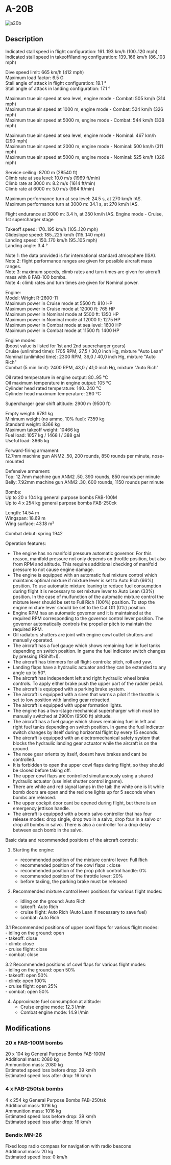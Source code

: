 # A-20B  
  
![a20b](../images/a20b.png)  
  
## Description  
  
Indicated stall speed in flight configuration: 161..193 km/h (100..120 mph)  
Indicated stall speed in takeoff/landing configuration: 139..166 km/h (86..103 mph)  
  
Dive speed limit: 665 km/h (412 mph)  
Maximum load factor: 6.5 G  
Stall angle of attack in flight configuration: 19.1 °  
Stall angle of attack in landing configuration: 17.1 °  
  
Maximum true air speed at sea level, engine mode - Combat: 505 km/h (314 mph)  
Maximum true air speed at 1000 m, engine mode - Combat: 524 km/h (326 mph)  
Maximum true air speed at 5000 m, engine mode - Combat: 544 km/h (338 mph)  
  
Maximum true air speed at sea level, engine mode - Nominal: 467 km/h (290 mph)  
Maximum true air speed at 2000 m, engine mode - Nominal: 500 km/h (311 mph)  
Maximum true air speed at 5000 m, engine mode - Nominal: 525 km/h (326 mph)  
  
Service ceiling: 8700 m (28540 ft)  
Climb rate at sea level: 10.0 m/s (1969 ft/min)  
Climb rate at 3000 m: 8.2 m/s (1614 ft/min)  
Climb rate at 6000 m: 5.0 m/s (984 ft/min)  
  
Maximum performance turn at sea level: 24.5 s, at 270 km/h IAS.  
Maximum performance turn at 3000 m: 34.1 s, at 270 km/h IAS.  
  
Flight endurance at 3000 m: 3.4 h, at 350 km/h IAS. Engine mode - Cruise, 1st supercharger stage  
  
Takeoff speed: 170..195 km/h (105..120 mph)  
Glideslope speed: 185..225 km/h (115..140 mph)  
Landing speed: 150..170 km/h (95..105 mph)  
Landing angle: 3.4 °  
  
Note 1: the data provided is for international standard atmosphere (ISA).  
Note 2: flight performance ranges are given for possible aircraft mass ranges.  
Note 3: maximum speeds, climb rates and turn times are given for aircraft mass with 8 FAB-100 bombs.  
Note 4: climb rates and turn times are given for Nominal power.  
  
Engine:  
Model: Wright R-2600-11  
Maximum power in Cruise mode at 5500 ft: 810 HP  
Maximum power in Cruise mode at 12000 ft: 765 HP  
Maximum power in Nominal mode at 5500 ft: 1350 HP  
Maximum power in Nominal mode at 12000 ft: 1275 HP  
Maximum power in Combat mode at sea level: 1600 HP  
Maximum power in Combat mode at 11500 ft: 1400 HP  
  
Engine modes:  
(boost value is listed for 1st and 2nd supercharger gears)  
Cruise (unlimited time): 1705 RPM, 27,5 / 30,0 inch Hg, mixture "Auto Lean"   
Nominal (unlimited time): 2300 RPM, 36,0 / 40,0 inch Hg, mixture "Auto Rich"   
Combat (5 min limit): 2400 RPM, 43,0 / 41,0 inch Hg, mixture "Auto Rich"   
  
Oil rated temperature in engine output: 80..95 °C  
Oil maximum temperature in engine output: 105 °C  
Cylinder head rated temperature: 140..240 °C  
Cylinder head maximum temperature: 260 °C  
  
Supercharger gear shift altitude: 2900 m (9500 ft)  
  
Empty weight: 6781 kg  
Minimum weight (no ammo, 10% fuel): 7359 kg  
Standard weight: 8366 kg  
Maximum takeoff weight: 10466 kg  
Fuel load: 1057 kg / 1468 l / 388 gal  
Useful load: 3665 kg  
  
Forward-firing armament:  
12.7mm machine gun ANM2 .50, 200 rounds, 850 rounds per minute, nose-mounted  
  
Defensive armament:  
Top: 12.7mm machine gun ANM2 .50, 390 rounds, 850 rounds per minute  
Belly: 7.92mm machine gun ANM2 .30, 600 rounds, 1150 rounds per minute  
  
Bombs:  
Up to 20 x 104 kg general purpose bombs FAB-100M  
Up to 4 x 254 kg general purpose bombs FAB-250ck  
  
Length: 14.54 m  
Wingspan: 18.69 m  
Wing surface: 43.18 m²  
  
Combat debut: spring 1942  
  
Operation features:  
- The engine has no manifold pressure automatic governor. For this reason, manifold pressure not only depends on throttle position, but also from RPM and altitude. This requires additional checking of manifold pressure to not cause engine damage.  
- The engine is equipped with an automatic fuel mixture control which maintains optimal mixture if mixture lever is set to Auto Rich (66%) position. To use automatic mixture leaning to reduce fuel consumption during flight it is necessary to set mixture lever to Auto Lean (33%) position. In the case of mulfunction of the automatic mixture control the mixture lever should be set to Full Rich (100%) position. To stop the engine mixture lever should be set to the Cut Off (0%) position.  
- Engine RPM has an automatic governor and it is maintained at the required RPM corresponding to the governor control lever position. The governor automatically controls the propeller pitch to maintain the required RPM.  
- Oil radiators shutters are joint with engine cowl outlet shutters and manually operated.  
- The aircraft has a fuel gauge which shows remaining fuel in fuel tanks depending on switch position. In game the fuel indicator switch changes by pressing (RShift+I).  
- The aircraft has trimmers for all flight-controls: pitch, roll and yaw.  
- Landing flaps have a hydraulic actuator and they can be extended to any angle up to 50°.  
- The aircraft has independent left and right hydraulic wheel brake controls. To apply either brake push the upper part of the rudder pedal.  
- The aircraft is equipped with a parking brake system.  
- The aircraft is equipped with a siren that warns a pilot if the throttle is set to low position with landing gear retracted.  
- The aircraft is equipped with upper formation lights.  
- The engine has a two-stage mechanical supercharger which must be manually switched at 2900m (9500 ft) altitude.  
- The aircraft has a fuel gauge which shows remaining fuel in left and right fuel tanks depending on switch position. In game the fuel indicator switch changes by itself during horizontal flight by every 15 seconds.  
- The aircraft is equipped with an electromechanical safety system that blocks the hydraulic landing gear actuator while the aircraft is on the ground.  
- The nose gear orients by itself, doesnt have brakes and cant be controlled.  
- It is forbidden to open the upper cowl flaps during flight, so they should be closed before taking off.  
- The upper cowl flaps are controlled simultaneously using a shared hydraulic actuator (use inlet shutter control ingame).  
- There are white and red signal lamps in the tail: the white one is lit while bomb doors are open and the red one lights up for 5 seconds when bombs are released.  
- The upper cockpit door cant be opened during flight, but there is an emergency jettison handle.  
- The aircraft is equipped with a bomb salvo controller that has four release modes: drop single, drop two in a salvo, drop four in a salvo or drop all bombs in salvo. There is also a controller for a drop delay between each bomb in the salvo.  
  
Basic data and recommended positions of the aircraft controls:  
1. Starting the engine:  
	- recommended position of the mixture control lever: Full Rich  
	- recommended position of the cowl flaps : close  
	- recommended position of the prop pitch control handle: 0%  
	- recommended position of the throttle lever: 20%  
	- before taxiing, the parking brake must be released  
  
2. Recommended mixture control lever positions for various flight modes:  
	- idling on the ground: Auto Rich  
	- takeoff: Auto Rich  
	- cruise flight: Auto Rich (Auto Lean if necessary to save fuel)  
	- combat: Auto Rich  
  
3.1 Recommended positions of upper cowl flaps  for various flight modes:  
	- idling on the ground: open  
	- takeoff: close  
	- climb: close  
	- cruise flight: close  
	- combat: close  
  
3.2 Recommended positions of cowl flaps for various flight modes:  
	- idling on the ground: open 50%  
	- takeoff: open 50%  
	- climb: open 100%  
	- cruise flight: open 25%  
	- combat: open 50%  
  
4. Approximate fuel consumption at altitude:  
	- Cruise engine mode: 12.3 l/min  
	- Combat engine mode: 14.9 l/min  
  
## Modifications  
  
  
### 20 x FAB-100M bombs  
  
20 x 104 kg General Purpose Bombs FAB-100M  
Additional mass: 2080 kg  
Ammunition mass: 2080 kg  
Estimated speed loss before drop: 39 km/h  
Estimated speed loss after drop: 16 km/h  
  
### 4 x FAB-250tsk bombs  
  
4 x 254 kg General Purpose Bombs FAB-250tsk  
Additional mass: 1016 kg  
Ammunition mass: 1016 kg  
Estimated speed loss before drop: 39 km/h  
Estimated speed loss after drop: 16 km/h  
  
### Bendix MN-26  
  
Fixed loop radio compass for navigation with radio beacons  
Additional mass: 20 kg  
Estimated speed loss: 0 km/h  